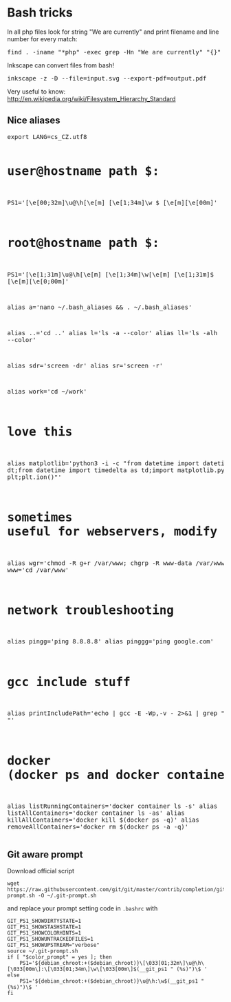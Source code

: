 <h1>Bash tricks</h1>

In all php files look for string "We are currently" and print filename and line number for every match:
<pre>
find . -iname "*php" -exec grep -Hn "We are currently" "{}" \;
</pre>

Inkscape can convert files from bash!
<pre>
inkscape -z -D --file=input.svg --export-pdf=output.pdf
</pre>

Very useful to know: http://en.wikipedia.org/wiki/Filesystem_Hierarchy_Standard

<h2>Nice aliases</h2>
<pre>
export LANG=cs_CZ.utf8

# user@hostname path $: 
PS1='\[\e[00;32m\]\u@\h\[\e[m\] \[\e[1;34m\]\w \$ \[\e[m\]\[\e[00m\]'

# root@hostname path $: 
PS1='\[\e[1;31m\]\u@\h\[\e[m\] \[\e[1;34m\]\w\[\e[m\] \[\e[1;31m\]\$ \[\e[m\]\[\e[0;00m\]'

alias a='nano ~/.bash_aliases && . ~/.bash_aliases'

alias ..='cd ..'
alias l='ls -a --color'
alias ll='ls -alh --color'

alias sdr='screen -dr'
alias sr='screen -r'

alias work='cd ~/work'

# love this
alias matplotlib='python3 -i -c "from datetime import datetime as dt;from datetime import timedelta as td;import matplotlib.pyplot as plt;plt.ion()"'

# sometimes useful for webservers, modify according to your needs
alias wgr='chmod -R g+r /var/www; chgrp -R www-data /var/www'
alias www='cd /var/www'

# network troubleshooting
alias pingg='ping 8.8.8.8'
alias pinggg='ping google.com'

# gcc include stuff
alias printIncludePath='echo | gcc -E -Wp,-v - 2>&1 | grep "^ "'

# docker (docker ps and docker container ls are same commands)
alias listRunningContainers='docker container ls -s'
alias listAllContainers='docker container ls -as'
alias killAllContainers='docker kill $(docker ps -q)'
alias removeAllContainers='docker rm $(docker ps -a -q)'
</pre>

## Git aware prompt

Download official script

```
wget https://raw.githubusercontent.com/git/git/master/contrib/completion/git-prompt.sh -O ~/.git-prompt.sh
```

and replace your prompt setting code in `.bashrc` with

```
GIT_PS1_SHOWDIRTYSTATE=1
GIT_PS1_SHOWSTASHSTATE=1
GIT_PS1_SHOWCOLORHINTS=1
GIT_PS1_SHOWUNTRACKEDFILES=1
GIT_PS1_SHOWUPSTREAM="verbose"
source ~/.git-prompt.sh
if [ "$color_prompt" = yes ]; then
    PS1='${debian_chroot:+($debian_chroot)}\[\033[01;32m\]\u@\h\[\033[00m\]:\[\033[01;34m\]\w\[\033[00m\]$(__git_ps1 " (%s)")\$ '
else
    PS1='${debian_chroot:+($debian_chroot)}\u@\h:\w$(__git_ps1 " (%s)")\$ '
fi
```
